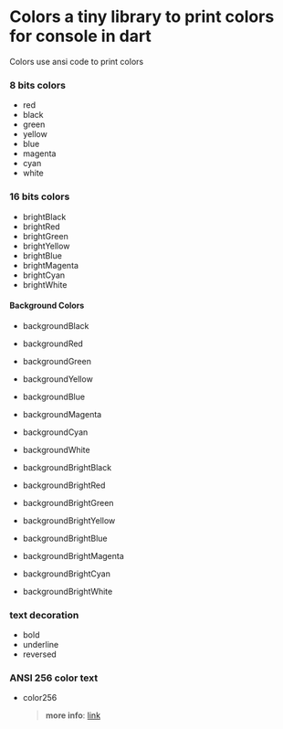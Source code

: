 # Colors a tiny library to print colors for console in dart

Colors use ansi code to print colors

### 8 bits colors

- red
- black
- green
- yellow
- blue
- magenta
- cyan
- white

### 16 bits colors

- brightBlack
- brightRed
- brightGreen
- brightYellow
- brightBlue
- brightMagenta
- brightCyan
- brightWhite

#### Background Colors

- backgroundBlack
- backgroundRed
- backgroundGreen
- backgroundYellow
- backgroundBlue
- backgroundMagenta
- backgroundCyan
- backgroundWhite

- backgroundBrightBlack
- backgroundBrightRed
- backgroundBrightGreen
- backgroundBrightYellow
- backgroundBrightBlue
- backgroundBrightMagenta
- backgroundBrightCyan
- backgroundBrightWhite

### text decoration

- bold
- underline
- reversed

### ANSI 256 color text

- color256
  > **more info**: [link](https://jonasjacek.github.io/colors/)
